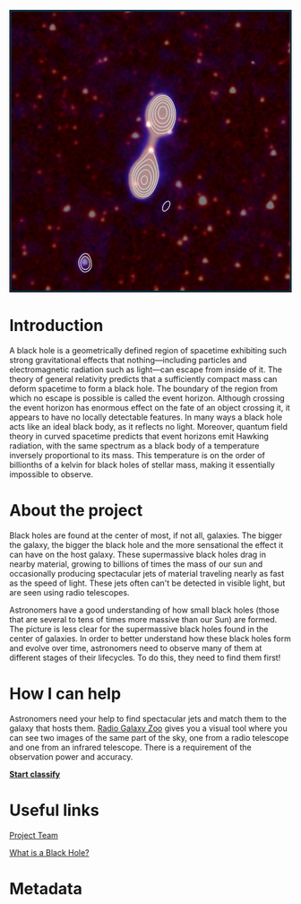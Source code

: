 ![RadioGalaxyZoo.png](./images/RadioGalaxyZoo.png)

# Introduction

A black hole is a geometrically defined region of spacetime exhibiting such strong gravitational effects that nothing—including particles and electromagnetic radiation such as light—can escape from inside of it.
The theory of general relativity predicts that a sufficiently compact mass can deform spacetime to form a black hole.
The boundary of the region from which no escape is possible is called the event horizon.
Although crossing the event horizon has enormous effect on the fate of an object crossing it, it appears to have no locally detectable features.
In many ways a black hole acts like an ideal black body, as it reflects no light.
Moreover, quantum field theory in curved spacetime predicts that event horizons emit Hawking radiation, with the same spectrum as a black body of a temperature inversely proportional to its mass.
This temperature is on the order of billionths of a kelvin for black holes of stellar mass, making it essentially impossible to observe.



# About the project

Black holes are found at the center of most, if not all, galaxies. The bigger the galaxy, the bigger the black hole and the more sensational the effect it can have on the host galaxy. These supermassive black holes drag in nearby material, growing to billions of times the mass of our sun and occasionally producing spectacular jets of material traveling nearly as fast as the speed of light. These jets often can't be detected in visible light, but are seen using radio telescopes.

Astronomers have a good understanding of how small black holes (those that are several to tens of times more massive than our Sun) are formed. The picture is less clear for the supermassive black holes found in the center of galaxies. In order to better understand how these black holes form and evolve over time, astronomers need to observe many of them at different stages of their lifecycles. To do this, they need to find them first!

# How I can help

Astronomers need your help to find spectacular jets and match them to the galaxy that hosts them.
[Radio Galaxy Zoo](http://radio.galaxyzoo.org) gives you a visual tool where you can see two images of the same part of the sky, one from a radio telescope and one from an infrared telescope.
There is a requirement of the observation power and accuracy.

**[Start classify](http://radio.galaxyzoo.org/#/classify)**

# Useful links

[Project Team](http://radio.galaxyzoo.org/#/team)

[What is a Black Hole?](http://www.nasa.gov/audience/forstudents/k-4/stories/nasa-knows/what-is-a-black-hole-k4.html)

# Metadata
